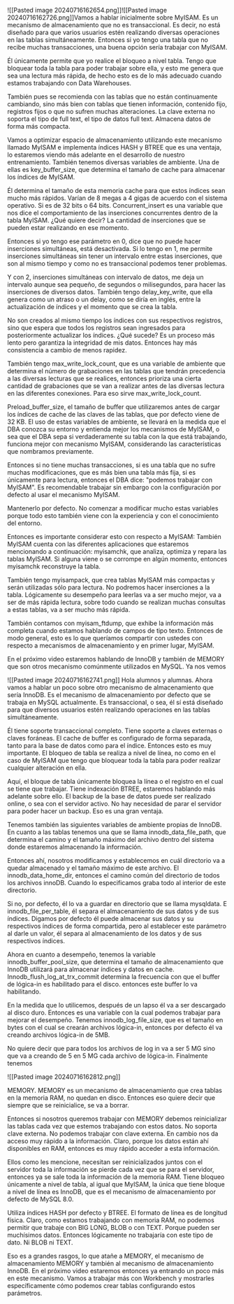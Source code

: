 ![[Pasted image 20240716162654.png]]![[Pasted image 20240716162726.png]]Vamos a hablar inicialmente sobre MyISAM. Es un mecanismo de almacenamiento que no es transaccional. Es decir, no está diseñado para que varios usuarios estén realizando diversas operaciones en las tablas simultáneamente. Entonces si yo tengo una tabla que no recibe muchas transacciones, una buena opción sería trabajar con MyISAM.

 Él únicamente permite que yo realice el bloqueo a nivel tabla. Tengo que bloquear toda la tabla para poder trabajar sobre ella, y esto me genera que sea una lectura más rápida, de hecho esto es de lo más adecuado cuando estamos trabajando con Data Warehouses.

También pues se recomienda con las tablas que no están continuamente cambiando, sino más bien con tablas que tienen información, contenido fijo, registros fijos o que no sufren muchas alteraciones. La clave externa no soporta el tipo de full text, el tipo de datos full text. Almacena datos de forma más compacta.

Vamos a optimizar espacio de almacenamiento utilizando este mecanismo llamado MyISAM e implementa índices HASH y BTREE que es una ventaja, lo estaremos viendo más adelante en el desarrollo de nuestro entrenamiento. También tenemos diversas variables de ambiente. Una de ellas es key_buffer_size, que determina el tamaño de cache para almacenar los índices de MyISAM.

 Él determina el tamaño de esta memoria cache para que estos índices sean mucho más rápidos. Varían de 8 megas a 4 gigas de acuerdo con el sistema operativo. Si es de 32 bits o 64 bits. Concurrent_insert es una variable que nos dice el comportamiento de las inserciones concurrentes dentro de la tabla MyISAM. ¿Qué quiere decir? La cantidad de inserciones que se pueden estar realizando en ese momento.

Entonces si yo tengo ese parámetro en 0, dice que no puede hacer inserciones simultáneas, está desactivada. Si lo tengo en 1, me permite inserciones simultáneas sin tener un intervalo entre estas inserciones, que son al mismo tiempo y como no es transaccional podemos tener problemas.

Y con 2, inserciones simultáneas con intervalo de datos, me deja un intervalo aunque sea pequeño, de segundos o milisegundos, para hacer las inserciones de diversos datos. También tengo delay_key_write, que ella genera como un atraso o un delay, como se diría en inglés, entre la actualización de índices y el momento que se crea la tabla.

 No son creados al mismo tiempo los índices con sus respectivos registros, sino que espera que todos los registros sean ingresados para posteriormente actualizar los índices. ¿Qué sucede? Es un proceso más lento pero garantiza la integridad de mis datos. Entonces hay más consistencia a cambio de menos rapidez.

 También tengo max_write_lock_count, que es una variable de ambiente que determina el número de grabaciones en las tablas que tendrán precedencia a las diversas lecturas que se realices, entonces prioriza una cierta cantidad de grabaciones que se van a realizar antes de las diversas lectura en las diferentes conexiones. Para eso sirve max_write_lock_count.

Preload_buffer_size, el tamaño de buffer que utilizaremos antes de cargar los índices de cache de las claves de las tablas, que por defecto viene de 32 KB. El uso de estas variables de ambiente, se llevará en la medida que el DBA conozca su entorno y entienda mejor los mecanismos de MyISAM, o sea que el DBA sepa si verdaderamente su tabla con la que está trabajando, funciona mejor con mecanismo MyISAM, considerando las características que nombramos previamente.

Entonces si no tiene muchas transacciones, si es una tabla que no sufre muchas modificaciones, que es más bien una tabla más fija, si es únicamente para lectura, entonces el DBA dice: "podemos trabajar con MyISAM". Es recomendable trabajar sin embargo con la configuración por defecto al usar el mecanismo MyISAM.

Mantenerlo por defecto. No comenzar a modificar mucho estas variables porque todo esto también viene con la experiencia y con el conocimiento del entorno.

Entonces es importante considerar esto con respecto a MyISAM: También MyISAM cuenta con las diferentes aplicaciones que estaremos mencionando a continuación: myisamchk, que analiza, optimiza y repara las tablas MyISAM. Si alguna viene o se corrompe en algún momento, entonces myisamchk reconstruye la tabla.

También tengo myisampack, que crea tablas MyISAM más compactas y serán utilizadas sólo para lectura. No podremos hacer inserciones a la tabla. Lógicamente su desempeño para leerlas va a ser mucho mejor, va a ser de más rápida lectura, sobre todo cuando se realizan muchas consultas a estas tablas, va a ser mucho más rápida.

También contamos con myisam_ftdump, que exhibe la información más completa cuando estamos hablando de campos de tipo texto. Entonces de modo general, esto es lo que queríamos compartir con ustedes con respecto a mecanismos de almacenamiento y en primer lugar, MyISAM.

 En el próximo video estaremos hablando de InnoDB y también de MEMORY que son otros mecanismo comúnmente utilizados en MySQL. Ya nos vemos

![[Pasted image 20240716162741.png]]
Hola alumnos y alumnas. Ahora vamos a hablar un poco sobre otro mecanismo de almacenamiento que sería InnoDB. Es el mecanismo de almacenamiento por defecto que se trabaja en MySQL actualmente. Es transaccional, o sea, él sí está diseñado para que diversos usuarios estén realizando operaciones en las tablas simultáneamente.

Él tiene soporte transaccional completo. Tiene soporte a claves externas o claves foráneas. El cache de buffer es configurado de forma separada, tanto para la base de datos como para el índice. Entonces esto es muy importante. El bloqueo de tabla se realiza a nivel de línea, no como en el caso de MyISAM que tengo que bloquear toda la tabla para poder realizar cualquier alteración en ella.

Aquí, el bloque de tabla únicamente bloquea la línea o el registro en el cual se tiene que trabajar. Tiene indexación BTREE, estaremos hablando más adelante sobre ello. El backup de la base de datos puede ser realizado online, o sea con el servidor activo. No hay necesidad de parar el servidor para poder hacer un backup. Eso es una gran ventaja.

 Tenemos también las siguientes variables de ambiente propias de InnoDB. En cuanto a las tablas tenemos una que se llama innodb_data_file_path, que determina el camino y el tamaño máximo del archivo dentro del sistema donde estaremos almacenando la información.

 Entonces ahí, nosotros modificamos y establecemos en cuál directorio va a quedar almacenado y el tamaño máximo de este archivo. El innodb_data_home_dir, entonces el camino común del directorio de todos los archivos innoDB. Cuando lo especificamos graba todo al interior de este directorio.

Si no, por defecto, él lo va a guardar en directorio que se llama mysqldata. E innodb_file_per_table, él separa el almacenamiento de sus datos y de sus índices. Digamos por defecto él puede almacenar sus datos y su respectivos índices de forma compartida, pero al establecer este parámetro al darle un valor, él separa al almacenamiento de los datos y de sus respectivos índices.

Ahora en cuanto a desempeño, tenemos la variable innodb_buffer_pool_size, que determina el tamaño de almacenamiento que InnoDB utilizará para almacenar índices y datos en cache. Innodb_flush_log_at_trx_commit determina la frecuencia con que el buffer de lógica-in es habilitado para el disco. entonces este buffer lo va habilitando.

En la medida que lo utilicemos, después de un lapso él va a ser descargado al disco duro. Entonces es una variable con la cual podemos trabajar para mejorar el desempeño. Tenemos innodb_log_file_size, que es el tamaño en bytes con el cual se crearán archivos lógica-in, entonces por defecto él va creando archivos lógica-in de 5MB.

No quiere decir que para todos los archivos de log in va a ser 5 MG sino que va a creando de 5 en 5 MG cada archivo de lógica-in. Finalmente tenemos

![[Pasted image 20240716162812.png]]

MEMORY. MEMORY es un mecanismo de almacenamiento que crea tablas en la memoria RAM, no quedan en disco. Entonces eso quiere decir que siempre que se reinicialice, se va a borrar.

Entonces si nosotros queremos trabajar con MEMORY debemos reinicializar las tablas cada vez que estemos trabajando con estos datos. No soporta clave externa. No podemos trabajar con clave externa. En cambio nos da acceso muy rápido a la información. Claro, porque los datos están ahí disponibles en RAM, entonces es muy rápido acceder a esta información.

Ellos como les mencione, necesitan ser reinicializados juntos con el servidor toda la información se pierde cada vez que se para el servidor, entonces ya se sale toda la información de la memoria RAM. Tiene bloqueo únicamente a nivel de tabla, al igual que MyISAM, la única que tiene bloque a nivel de línea es InnoDB, que es el mecanismo de almacenamiento por defecto de MySQL 8.0.

Utiliza índices HASH por defecto y BTREE. El formato de línea es de longitud física. Claro, como estamos trabajando con memoria RAM, no podemos permitir que trabaje con BIG LONG, BLOB o con TEXT. Porque pueden ser muchísimos datos. Entonces lógicamente no trabajaría con este tipo de dato. Ni BLOB ni TEXT.

Eso es a grandes rasgos, lo que atañe a MEMORY, el mecanismo de almacenamiento MEMORY y también al mecanismo de almacenamiento InnoDB. En el próximo video estaremos entonces ya entrando un poco más en este mecanismo. Vamos a trabajar más con Workbench y mostrarles específicamente cómo podemos crear tablas configurando estos parámetros.